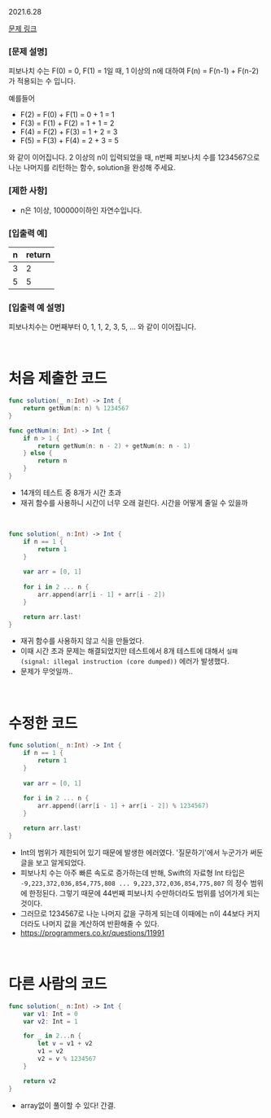 2021.6.28

[문제 링크](https://programmers.co.kr/learn/courses/30/lessons/12945)

### [문제 설명]

피보나치 수는 F(0) = 0, F(1) = 1일 때, 1 이상의 n에 대하여 F(n) = F(n-1) + F(n-2) 가 적용되는 수 입니다.   

예를들어
- F(2) = F(0) + F(1) = 0 + 1 = 1
- F(3) = F(1) + F(2) = 1 + 1 = 2
- F(4) = F(2) + F(3) = 1 + 2 = 3
- F(5) = F(3) + F(4) = 2 + 3 = 5   

와 같이 이어집니다.
2 이상의 n이 입력되었을 때, n번째 피보나치 수를 1234567으로 나눈 나머지를 리턴하는 함수, solution을 완성해 주세요.

### [제한 사항]
* n은 1이상, 100000이하인 자연수입니다.

### [입출력 예]
|n|	return|
|---|---|
|3	|2|
|5|	5|

### [입출력 예 설명]
피보나치수는 0번째부터 0, 1, 1, 2, 3, 5, ... 와 같이 이어집니다.

<br>

# 처음 제출한 코드
```swift
func solution(_ n:Int) -> Int {
    return getNum(n: n) % 1234567
}

func getNum(n: Int) -> Int {
    if n > 1 {
        return getNum(n: n - 2) + getNum(n: n - 1)
    } else {
        return n
    }
}
```
- 14개의 테스트 중 8개가 시간 초과
- 재귀 함수를 사용하니 시간이 너무 오래 걸린다. 시간을 어떻게 줄일 수 있을까

<br>

```swift
func solution(_ n:Int) -> Int {
    if n == 1 {
        return 1
    }
    
    var arr = [0, 1]
    
    for i in 2 ... n {
        arr.append(arr[i - 1] + arr[i - 2])
    }

    return arr.last!
}
```
- 재귀 함수를 사용하지 않고 식을 만들었다.
- 이때 시간 초과 문제는 해결되었지만 테스트에서 8개 테스트에 대해서 `실패 (signal: illegal instruction (core dumped))` 에러가 발생했다.
- 문제가 무엇일까..

<br>

# 수정한 코드
```swift
func solution(_ n:Int) -> Int {
    if n == 1 {
        return 1
    }
    
    var arr = [0, 1]
    
    for i in 2 ... n {
        arr.append((arr[i - 1] + arr[i - 2]) % 1234567)
    }

    return arr.last!
}
```
- Int의 범위가 제한되어 있기 때문에 발생한 에러였다. '질문하기'에서 누군가가 써둔 글을 보고 알게되었다.
- 피보나치 수는 아주 빠른 속도로 증가하는데 반해, Swift의 자료형 Int 타입은 `-9,223,372,036,854,775,808 ... 9,223,372,036,854,775,807` 의 정수 범위에 한정된다. 그렇기 때문에 44번째 피보나치 수만하더라도 범위를 넘어가게 되는 것이다.
- 그러므로 1234567로 나눈 나머지 값을 구하게 되는데 이때에는 n이 44보다 커지더라도 나머지 값을 계산하여 반환해줄 수 있다.
- https://programmers.co.kr/questions/11991

<br>



# 다른 사람의 코드
```swift
func solution(_ n:Int) -> Int {
    var v1: Int = 0
    var v2: Int = 1

    for _ in 2...n {
        let v = v1 + v2
        v1 = v2
        v2 = v % 1234567
    }

    return v2
}

```
- array없이 풀이할 수 있다! 간결.
